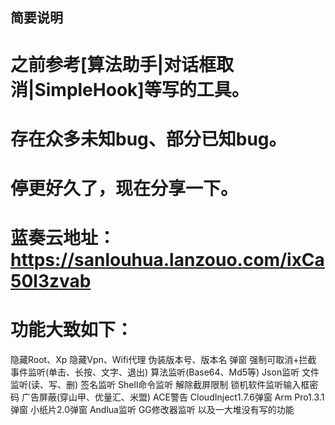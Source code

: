 ## 简要说明

# 之前参考[算法助手|对话框取消|SimpleHook]等写的工具。

# 存在众多未知bug、部分已知bug。

# 停更好久了，现在分享一下。

# 蓝奏云地址：https://sanlouhua.lanzouo.com/ixCa50l3zvab

# 功能大致如下：
  隐藏Root、Xp
  隐藏Vpn、Wifi代理
  伪装版本号、版本名
  弹窗 强制可取消+拦截
  事件监听(单击、长按、文字、退出)
  算法监听(Base64、Md5等)
  Json监听
  文件监听(读、写、删)
  签名监听
  Shell命令监听
  解除截屏限制
  锁机软件监听输入框密码
  广告屏蔽(穿山甲、优量汇、米盟)
  ACE警告
  CloudInject1.7.6弹窗
  Arm Pro1.3.1弹窗
  小纸片2.0弹窗
  Andlua监听
  GG修改器监听
  以及一大堆没有写的功能



